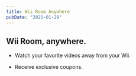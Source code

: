 ```yaml
---
title: Wii Room Anywhere
pubDate: "2021-01-29"
---
```

## Wii Room, anywhere.

- Watch your favorite videos away from your Wii.

- Receive exclusive coupons.

